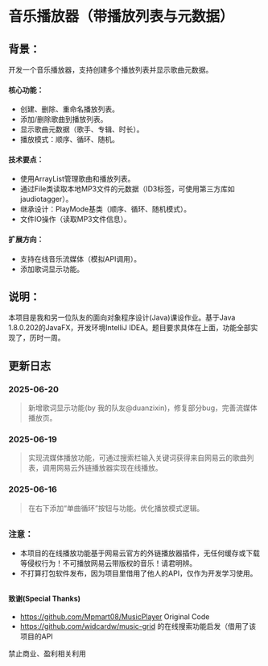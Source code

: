 # 音乐播放器（带播放列表与元数据）
## 背景：
开发一个音乐播放器，支持创建多个播放列表并显示歌曲元数据。
#### 核心功能：
*   创建、删除、重命名播放列表。
*   添加/删除歌曲到播放列表。
*   显示歌曲元数据（歌手、专辑、时长）。
*   播放模式：顺序、循环、随机。
#### 技术要点：
   * 使用ArrayList管理歌曲和播放列表。
   * 通过File类读取本地MP3文件的元数据（ID3标签，可使用第三方库如jaudiotagger）。
   * 继承设计：PlayMode基类（顺序、循环、随机模式）。
   * 文件IO操作（读取MP3文件信息）。
#### 扩展方向：
   * 支持在线音乐流媒体（模拟API调用）。
   * 添加歌词显示功能。

## 说明：
本项目是我和另一位队友的面向对象程序设计(Java)课设作业。基于Java 1.8.0.202的JavaFX，开发环境IntelliJ IDEA。题目要求具体在上面，功能全部实现了，历时一周。

##
## 更新日志
### 2025-06-20
>新增歌词显示功能(by 我的队友@duanzixin)，修复部分bug，完善流媒体播放页。
### 2025-06-19
>实现流媒体播放功能，可通过搜索栏输入关键词获得来自网易云的歌曲列表，调用网易云外链播放器实现在线播放。
### 2025-06-16
>在右下添加“单曲循环”按钮与功能。优化播放模式逻辑。

##
### 注意：
- 本项目的在线播放功能基于网易云官方的外链播放器插件，无任何缓存或下载等侵权行为！不可播放网易云带版权的音乐！请君明辨。
- 不打算打包软件发布，因为项目里借用了他人的API，仅作为开发学习使用。
##

#### 致谢(Special Thanks)
- https://github.com/Mpmart08/MusicPlayer Original Code
- https://github.com/widcardw/music-grid 的在线搜索功能启发（借用了该项目的API

禁止商业、盈利相关利用
